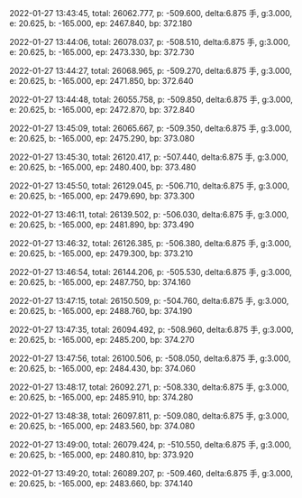 2022-01-27 13:43:45, total: 26062.777, p: -509.600, delta:6.875 手, g:3.000, e: 20.625, b: -165.000, ep: 2467.840, bp: 372.180

2022-01-27 13:44:06, total: 26078.037, p: -508.510, delta:6.875 手, g:3.000, e: 20.625, b: -165.000, ep: 2473.330, bp: 372.730

2022-01-27 13:44:27, total: 26068.965, p: -509.270, delta:6.875 手, g:3.000, e: 20.625, b: -165.000, ep: 2471.850, bp: 372.640

2022-01-27 13:44:48, total: 26055.758, p: -509.850, delta:6.875 手, g:3.000, e: 20.625, b: -165.000, ep: 2472.870, bp: 372.840

2022-01-27 13:45:09, total: 26065.667, p: -509.350, delta:6.875 手, g:3.000, e: 20.625, b: -165.000, ep: 2475.290, bp: 373.080

2022-01-27 13:45:30, total: 26120.417, p: -507.440, delta:6.875 手, g:3.000, e: 20.625, b: -165.000, ep: 2480.400, bp: 373.480

2022-01-27 13:45:50, total: 26129.045, p: -506.710, delta:6.875 手, g:3.000, e: 20.625, b: -165.000, ep: 2479.690, bp: 373.300

2022-01-27 13:46:11, total: 26139.502, p: -506.030, delta:6.875 手, g:3.000, e: 20.625, b: -165.000, ep: 2481.890, bp: 373.490

2022-01-27 13:46:32, total: 26126.385, p: -506.380, delta:6.875 手, g:3.000, e: 20.625, b: -165.000, ep: 2479.300, bp: 373.210

2022-01-27 13:46:54, total: 26144.206, p: -505.530, delta:6.875 手, g:3.000, e: 20.625, b: -165.000, ep: 2487.750, bp: 374.160

2022-01-27 13:47:15, total: 26150.509, p: -504.760, delta:6.875 手, g:3.000, e: 20.625, b: -165.000, ep: 2488.760, bp: 374.190

2022-01-27 13:47:35, total: 26094.492, p: -508.960, delta:6.875 手, g:3.000, e: 20.625, b: -165.000, ep: 2485.200, bp: 374.270

2022-01-27 13:47:56, total: 26100.506, p: -508.050, delta:6.875 手, g:3.000, e: 20.625, b: -165.000, ep: 2484.430, bp: 374.060

2022-01-27 13:48:17, total: 26092.271, p: -508.330, delta:6.875 手, g:3.000, e: 20.625, b: -165.000, ep: 2485.910, bp: 374.280

2022-01-27 13:48:38, total: 26097.811, p: -509.080, delta:6.875 手, g:3.000, e: 20.625, b: -165.000, ep: 2483.560, bp: 374.080

2022-01-27 13:49:00, total: 26079.424, p: -510.550, delta:6.875 手, g:3.000, e: 20.625, b: -165.000, ep: 2480.810, bp: 373.920

2022-01-27 13:49:20, total: 26089.207, p: -509.460, delta:6.875 手, g:3.000, e: 20.625, b: -165.000, ep: 2483.660, bp: 374.140